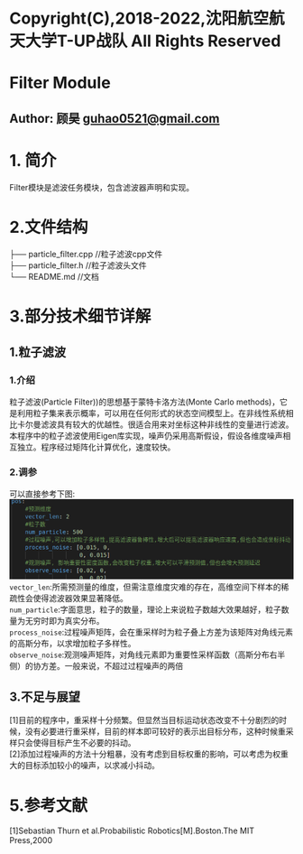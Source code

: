 # Copyright(C),2018-2022,沈阳航空航天大学T-UP战队 All Rights Reserved
# Filter Module
## Author: 顾昊 guhao0521@gmail.com
# 1. 简介
Filter模块是滤波任务模块，包含滤波器声明和实现。
# 2.文件结构
├── particle_filter.cpp //粒子滤波cpp文件   
├── particle_filter.h   //粒子滤波头文件   
└── README.md           //文档    
# 3.部分技术细节详解
## 1.粒子滤波
### 1.介绍
粒子滤波(Particle Filter))的思想基于蒙特卡洛方法(Monte Carlo methods)，它是利用粒子集来表示概率，可以用在任何形式的状态空间模型上。在非线性系统相比卡尔曼滤波具有较大的优越性。很适合用来对坐标这种非线性的变量进行滤波。    
本程序中的粒子滤波使用Eigen库实现，噪声仍采用高斯假设，假设各维度噪声相互独立。程序经过矩阵化计算优化，速度较快。
### 2.调参
可以直接参考下图:   
![params](../docs/pf_params.png)
`vector_len`:所需预测量的维度，但需注意维度灾难的存在，高维空间下样本的稀疏性会使得滤波器效果显著降低。   
`num_particle`:字面意思，粒子的数量，理论上来说粒子数越大效果越好，粒子数量为无穷时即为真实分布。  
`process_noise`:过程噪声矩阵，会在重采样时为粒子叠上方差为该矩阵对角线元素的高斯分布，以求增加粒子多样性。   
`observe_noise`:观测噪声矩阵，对角线元素即为重要性采样函数（高斯分布右半侧）的协方差。一般来说，不超过过程噪声的两倍

## 3.不足与展望
[1]目前的程序中，重采样十分频繁。但显然当目标运动状态改变不十分剧烈的时候，没有必要进行重采样，目前的样本即可较好的表示出目标分布，这种时候重采样只会使得目标产生不必要的抖动。   
[2]添加过程噪声的方法十分粗暴，没有考虑到目标权重的影响，可以考虑为权重大的目标添加较小的噪声，以求减小抖动。
# 5.参考文献
[1]Sebastian Thurn et al.Probabilistic Robotics[M].Boston.The MIT Press,2000
